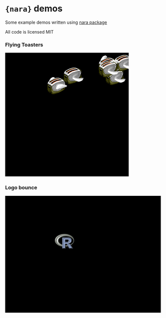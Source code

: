 

# `{nara}` demos

Some example demos written using [nara package](https://github.com/coolbutuseless/nara) 

All code is licensed MIT


### Flying Toasters

![flying toasters](image/flying-toasters.gif)


### Logo bounce

![logo bounce](image/logo-bounce.gif)